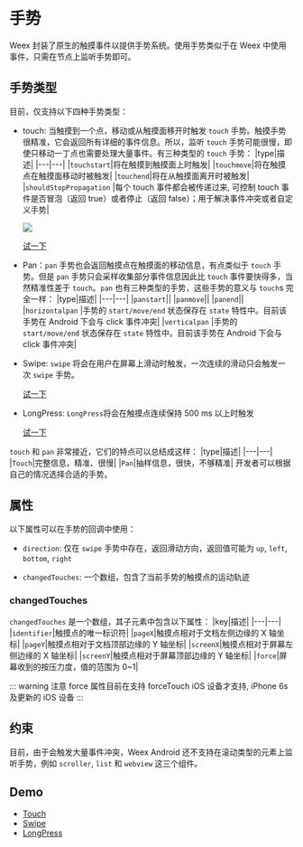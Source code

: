 # 手势 <Badge type="warning" text="该功能属于实验性功能" />

Weex 封装了原生的触摸事件以提供手势系统。使用手势类似于在 Weex 中使用事件，只需在节点上监听手势即可。

## 手势类型

目前，仅支持以下四种手势类型：

- touch: 当触摸到一个点，移动或从触摸面移开时触发 `touch` 手势。触摸手势很精准，它会返回所有详细的事件信息。所以，监听 `touch` 手势可能很慢，即使只移动一丁点也需要处理大量事件。有三种类型的 `touch` 手势：
  |type|描述|
  |---|---|
  |`touchstart`|将在触摸到触摸面上时触发|
  |`touchmove`|将在触摸点在触摸面移动时被触发|
  |`touchend`|将在从触摸面离开时被触发|
  |`shouldStopPropagation` <Badge type="info" text="v0.18+" />|每个 touch 事件都会被传递过来, 可控制 touch 事件是否冒泡（返回 true）或者停止（返回 false）；用于解决事件冲突或者自定义手势|

  ![](https://img.alicdn.com/tfs/TB1rGU6n7voK1RjSZFNXXcxMVXa-251-282.gif)

  [试一下](http://dotwe.org/vue/3f03a4f64fd7e04db82bd42b555346a2)

* Pan：`pan` 手势也会返回触摸点在触摸面的移动信息，有点类似于 `touch` 手势。但是 `pan` 手势只会采样收集部分事件信息因此比 `touch` 事件要快得多，当然精准性差于 `touch`。`pan` 也有三种类型的手势，这些手势的意义与 `touch`s 完全一样：
  |type|描述|
  |---|---|
  |`panstart`||
  |`panmove`||
  |`panend`||
  |`horizontalpan` <Badge type="info" text="v0.10+" />|手势的 `start/move/end` 状态保存在 `state` 特性中。目前该手势在 Android 下会与 click 事件冲突|
  |`verticalpan` <Badge type="info" text="v0.10+" />|手势的 `start/move/end` 状态保存在 `state` 特性中。目前该手势在 Android 下会与 click 事件冲突|
* Swipe: `swipe` 将会在用户在屏幕上滑动时触发，一次连续的滑动只会触发一次 `swipe` 手势。

  [试一下](http://dotwe.org/vue/2693655847d890fe96160cc7a955040b)

* LongPress: `LongPress`将会在触摸点连续保持 500 ms 以上时触发

  [试一下](http://dotwe.org/vue/a077a3cff49b1098f38349fd70f92de9)

`touch` 和 `pan` 非常接近，它们的特点可以总结成这样：
|type|描述|
|---|---|
|`Touch`|完整信息，精准、很慢|
|`Pan`|抽样信息，很快，不够精准|
开发者可以根据自己的情况选择合适的手势。

## 属性

以下属性可以在手势的回调中使用：

- `direction`: 仅在 `swipe` 手势中存在，返回滑动方向，返回值可能为 `up`, `left`, `bottom`, `right`

* `changedTouches`: 一个数组，包含了当前手势的触摸点的运动轨迹

### changedTouches

`changedTouches` 是一个数组，其子元素中包含以下属性：
|key|描述|
|---|---|
|`identifier`|触摸点的唯一标识符|
|`pageX`|触摸点相对于文档左侧边缘的 X 轴坐标|
|`pageY`|触摸点相对于文档顶部边缘的 Y 轴坐标|
|`screenX`|触摸点相对于屏幕左侧边缘的 X 轴坐标|
|`screenY`|触摸点相对于屏幕顶部边缘的 Y 轴坐标|
|`force`|屏幕收到的按压力度，值的范围为 0~1|

::: warning 注意
force 属性目前在支持 forceTouch iOS 设备才支持, iPhone 6s 及更新的 iOS 设备
:::

## 约束

目前，由于会触发大量事件冲突，Weex Android 还不支持在滚动类型的元素上监听手势，例如 `scroller`, `list` 和 `webview` 这三个组件。

## Demo

- [Touch](http://dotwe.org/vue/3f03a4f64fd7e04db82bd42b555346a2)
- [Swipe](http://dotwe.org/vue/2693655847d890fe96160cc7a955040b)
- [LongPress](http://dotwe.org/vue/a077a3cff49b1098f38349fd70f92de9)
